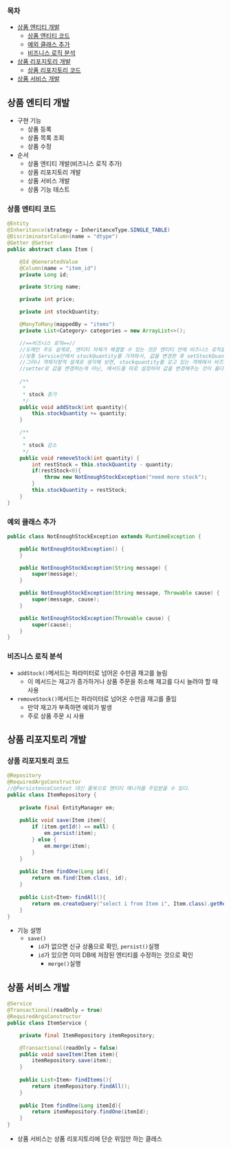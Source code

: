 ### 목차
- [상품 엔티티 개발](#상품-엔티티-개발)
  - [상품 엔티티 코드](#상품-엔티티-코드)
  - [예외 클래스 추가](#예외-클래스-추가)
  - [비즈니스 로직 분석](#비즈니스-로직-분석)
- [상품 리포지토리 개발](#상품-리포지토리-개발)
  - [상품 리포지토리 코드](#상품-리포지토리-코드)
- [상품 서비스 개발](#상품-서비스-개발)
## 상품 엔티티 개발
- 구현 기능
  - 상품 등록
  - 상품 목록 조회
  - 상품 수정
- 순서
  - 상품 엔티티 개발(비즈니스 로직 추가)
  - 상품 리포지토리 개발
  - 상품 서비스 개발
  - 상품 기능 테스트
### 상품 엔티티 코드
```java
@Entity
@Inheritance(strategy = InheritanceType.SINGLE_TABLE)
@DiscriminatorColumn(name = "dtype")
@Getter @Setter
public abstract class Item {

    @Id @GeneratedValue
    @Column(name = "item_id")
    private Long id;

    private String name;

    private int price;

    private int stockQuantity;

    @ManyToMany(mappedBy = "items")
    private List<Category> categories = new ArrayList<>();

    //==비즈니스 로직==//
    //도메인 주도 설계로, 엔티티 자체가 해결할 수 있는 것은 엔티티 안에 비즈니스 로직을 설정하는 것이 좋음
    //보통 Service단에서 stockQuantity를 가져와서, 값을 변경한 후 setStockQuantity를 통해 결과를 다시 넣는 식으로 설정을 많이 했을 것임
    //그러나 객체지향적 설계로 생각해 보면, stockquantity를 갖고 있는 객체에서 비즈니스 로직이 실행되는 것이 응집도가 높음
    //setter로 값을 변경하는게 아닌, 메서드를 따로 설정하여 값을 변경해주는 것이 옳다!!
    
    /**
     *
     * stock 증가
     */
    public void addStock(int quantity){
        this.stockQuantity += quantity;
    }

    /**
     *
     * stock 감소
     */
    public void removeStock(int quantity) {
        int restStock = this.stockQuantity - quantity;
        if(restStock<0){
            throw new NotEnoughStockException("need more stock");
        }
        this.stockQuantity = restStock;
    }
}
```
### 예외 클래스 추가
```java
public class NotEnoughStockException extends RuntimeException {

    public NotEnoughStockException() {
    }

    public NotEnoughStockException(String message) {
        super(message);
    }

    public NotEnoughStockException(String message, Throwable cause) {
        super(message, cause);
    }

    public NotEnoughStockException(Throwable cause) {
        super(cause);
    }
}
```
### 비즈니스 로직 분석
- `addStock()`메서드는 파라미터로 넘어온 수만큼 재고를 늘림
  - 이 메서드는 재고가 증가하거나 상품 주문을 취소해 재고를 다시 늘려야 할 때 사용
- `removeStock()`메서드는 파라미터로 넘어온 수만큼 재고를 줄임
  - 만약 재고가 부족하면 예외가 발생 
  - 주로 상품 주문 시 사용
## 상품 리포지토리 개발
### 상품 리포지토리 코드
```java
@Repository
@RequiredArgsConstructor
//@PersistenceContext 대신 롬복으로 엔티티 매니저를 주입받을 수 있다.
public class ItemRepository {
    
    private final EntityManager em;
    
    public void save(Item item){
        if (item.getId() == null) {
            em.persist(item);
        } else {
            em.merge(item);
        } 
    }
    
    public Item findOne(Long id){
        return em.find(Item.class, id);
    }
    
    public List<Item> findAll(){
        return em.createQuery("select i from Item i", Item.class).getResultList();
    }
}
```
- 기능 설명
  - `save()`
    - `id`가 없으면 신규 상품으로 확인, `persist()`실행
    - `id`가 있으면 이미 DB에 저장된 엔티티를 수정하는 것으로 확인
      - `merge()`실행
## 상품 서비스 개발
```java
@Service
@Transactional(readOnly = true)
@RequiredArgsConstructor
public class ItemService {

    private final ItemRepository itemRepository;

    @Transactional(readOnly = false)
    public void saveItem(Item item){
        itemRepository.save(item);
    }
    
    public List<Item> findItems(){
        return itemRepository.findAll();
    }
    
    public Item findOne(Long itemId){
        return itemRepository.findOne(itemId);
    }
}
```
- 상품 서비스는 상품 리포지토리에 단순 위임만 하는 클래스
